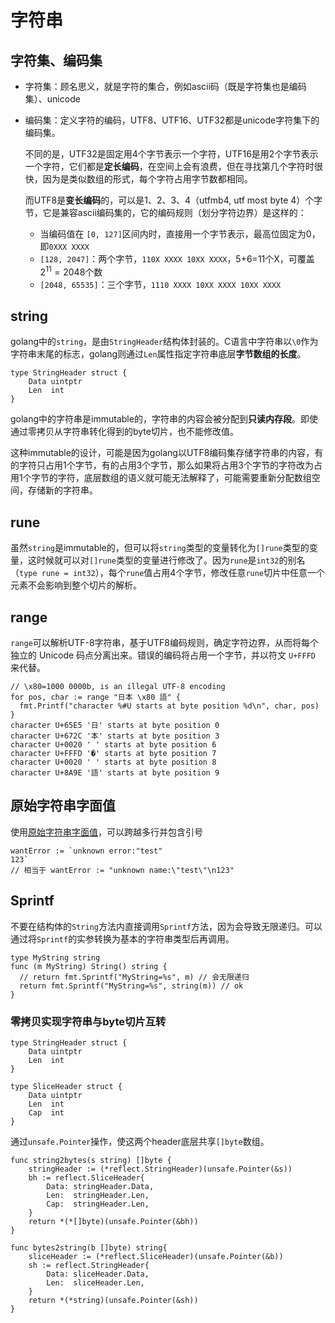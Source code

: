 # 字符串

## 字符集、编码集

- 字符集：顾名思义，就是字符的集合，例如ascii码（既是字符集也是编码集）、unicode

- 编码集：定义字符的编码，UTF8、UTF16、UTF32都是unicode字符集下的编码集。

  不同的是，UTF32是固定用4个字节表示一个字符，UTF16是用2个字节表示一个字符，它们都是**定长编码**，在空间上会有浪费，但在寻找第几个字符时很快，因为是类似数组的形式，每个字符占用字节数都相同。

  而UTF8是**变长编码**的，可以是1、2、3、4（utfmb4, utf most byte 4）个字节，它是兼容ascii编码集的，它的编码规则（划分字符边界）是这样的：

  - 当编码值在 `[0, 127]`区间内时，直接用一个字节表示，最高位固定为0，即`0XXX XXXX`
  - `[128, 2047]`：两个字节，`110X XXXX 10XX XXXX`，5+6=11个X，可覆盖$2^{11}=2048$个数
  - `[2048, 65535]`：三个字节，`1110 XXXX 10XX XXXX 10XX XXXX`



## string

golang中的`string`，是由`StringHeader`结构体封装的。C语言中字符串以`\0`作为字符串末尾的标志，golang则通过`Len`属性指定字符串底层**字节数组的长度**。

```
type StringHeader struct {
	Data uintptr
	Len  int
}
```

golang中的字符串是immutable的，字符串的内容会被分配到**只读内存段**。即使通过零拷贝从字符串转化得到的byte切片，也不能修改值。

这种immutable的设计，可能是因为golang以UTF8编码集存储字符串的内容，有的字符只占用1个字节，有的占用3个字节，那么如果将占用3个字节的字符改为占用1个字节的字符，底层数组的语义就可能无法解释了，可能需要重新分配数组空间，存储新的字符串。



## rune

虽然`string`是immutable的，但可以将`string`类型的变量转化为`[]rune`类型的变量，这时候就可以对`[]rune`类型的变量进行修改了。因为`rune`是`int32`的别名（`type rune = int32`），每个`rune`值占用4个字节，修改任意`rune`切片中任意一个元素不会影响到整个切片的解析。



## range

`range`可以解析UTF-8字符串，基于UTF8编码规则，确定字符边界，从而将每个独立的 Unicode 码点分离出来。错误的编码将占用一个字节，并以符文 `U+FFFD` 来代替。

```text
// \x80=1000 0000b, is an illegal UTF-8 encoding
for pos, char := range "日本 \x80 語" { 
  fmt.Printf("character %#U starts at byte position %d\n", char, pos)
}
character U+65E5 '日' starts at byte position 0
character U+672C '本' starts at byte position 3
character U+0020 ' ' starts at byte position 6
character U+FFFD '�' starts at byte position 7
character U+0020 ' ' starts at byte position 8
character U+8A9E '語' starts at byte position 9
```



## 原始字符串字面值

使用[原始字符串字面值](https://golang.org/ref/spec#raw_string_lit)，可以跨越多行并包含引号

```text
wantError := `unknown error:"test"
123`
// 相当于 wantError := "unknown name:\"test\"\n123"
```



## Sprintf

不要在结构体的`String`方法内直接调用`Sprintf`方法，因为会导致无限递归。可以通过将`Sprintf`的实参转换为基本的字符串类型后再调用。

```text
type MyString string
func (m MyString) String() string {
  // return fmt.Sprintf("MyString=%s", m) // 会无限递归
  return fmt.Sprintf("MyString=%s", string(m)) // ok
}
```



### 零拷贝实现字符串与byte切片互转

```
type StringHeader struct {
    Data uintptr
    Len  int
}

type SliceHeader struct {
    Data uintptr
    Len  int
    Cap  int
}
```

通过`unsafe.Pointer`操作，使这两个header底层共享`[]byte`数组。

```
func string2bytes(s string) []byte {
    stringHeader := (*reflect.StringHeader)(unsafe.Pointer(&s))
    bh := reflect.SliceHeader{
        Data: stringHeader.Data,
        Len:  stringHeader.Len,
        Cap:  stringHeader.Len,
    }
    return *(*[]byte)(unsafe.Pointer(&bh))
}

func bytes2string(b []byte) string{
    sliceHeader := (*reflect.SliceHeader)(unsafe.Pointer(&b))
    sh := reflect.StringHeader{
        Data: sliceHeader.Data,
        Len:  sliceHeader.Len,
    }
    return *(*string)(unsafe.Pointer(&sh))
}
```











